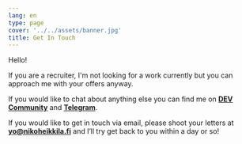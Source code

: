 ```yaml
---
lang: en
type: page
cover: '../../assets/banner.jpg'
title: Get In Touch
---
```


Hello!

If you are a recruiter, I'm not looking for a work currently but you can approach me with your offers anyway.

If you would like to chat about anything else you can find me on [**DEV Community**](https://dev.to/nikoheikkila) and [**Telegram**](https://t.me/nikoheikkila).

If you would like to get in touch via email, please shoot your letters at **<yo@nikoheikkila.fi>** and I’ll try get back to you within a day or so!
